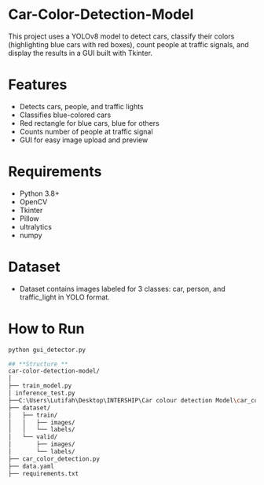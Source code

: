 # Car-Color-Detection-Model
This project uses a YOLOv8 model to detect cars, classify their colors (highlighting blue cars with red boxes), count people at traffic signals, and display the results in a GUI built with Tkinter.
# Features
- Detects cars, people, and traffic lights
- Classifies blue-colored cars
- Red rectangle for blue cars, blue for others
- Counts number of people at traffic signal
- GUI for easy image upload and preview
# Requirements
- Python 3.8+
- OpenCV
- Tkinter
- Pillow
- ultralytics
- numpy
# Dataset
- Dataset contains images labeled for 3 classes: car, person, and traffic_light in YOLO format.
# How to Run
```bash
python gui_detector.py

## **Structure **
car-color-detection-model/
│
├── train_model.py              
│ inference_test.py
├──C:\Users\Lutifah\Desktop\INTERSHIP\Car colour detection Model\car_color_detection\training_run\weights\best.pt                 
├── dataset/             
│   ├── train/
│   │   ├── images/               
│   │   └── labels/              
│   └── valid/
│       ├── images/               
│       └── labels/              
├── car_color_detection.py
├── data.yaml               
├── requirements.txt             
